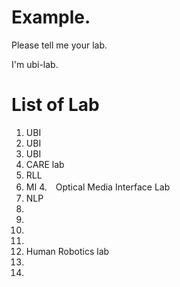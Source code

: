 
# Example. 
Please tell me your lab.

I'm ubi-lab.

# List of Lab
1. UBI  
2. UBI
3.  UBI  
4. CARE lab
4. RLL
4. MI
4.　Optical Media Interface Lab
4. NLP
5.
6.
7.
8.
9. Human Robotics lab
10.
11.
